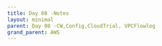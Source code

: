 ```yaml
---
title: Day 08 -Notes
layout: minimal
parent: Day 08 -CW,Config,CloudTrial, VPCFlowlog
grand_parent: AWS
---
```

